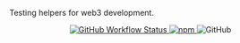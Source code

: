 Testing helpers for web3 development.

<p align="center">
    <a href="https://github.com/decentral-ee/web3-test-helpers/actions">
        <img alt="GitHub Workflow Status" src="https://github.com/decentral-ee/web3-test-helpers/workflows/CI/badge.svg">
    </a>
    <a href="https://www.npmjs.com/package/@decentral.ee/web3-test-helpers">
        <img alt="npm" src="https://img.shields.io/npm/v/@decentral.ee/web3-test-helpers">
    </a>
    <img alt="GitHub" src="https://img.shields.io/github/license/decentral-ee/web3-test-helpers">
</p>
